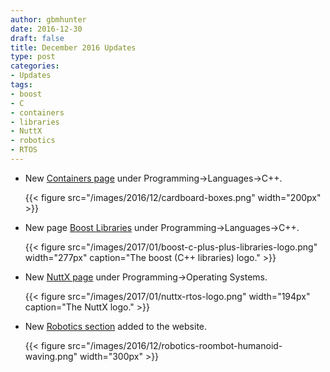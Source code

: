 ```yaml
---
author: gbmhunter
date: 2016-12-30
draft: false
title: December 2016 Updates
type: post
categories:
- Updates
tags:
- boost
- C
- containers
- libraries
- NuttX
- robotics
- RTOS
---
```



* New [Containers page](/programming/languages/c-plus-plus/containers) under Programming->Languages->C++.  

    {{< figure src="/images/2016/12/cardboard-boxes.png" width="200px" >}}

* New page [Boost Libraries](/programming/languages/c-plus-plus/boost-libraries) under Programming->Languages->C++.  

    {{< figure src="/images/2017/01/boost-c-plus-plus-libraries-logo.png" width="277px" caption="The boost (C++ libraries) logo." >}}

* New [NuttX page](/programming/operating-systems/nuttx) under Programming->Operating Systems.  

    {{< figure src="/images/2017/01/nuttx-rtos-logo.png" width="194px" caption="The NuttX logo." >}}

* New [Robotics section](/robotics) added to the website.  

    {{< figure src="/images/2016/12/robotics-roombot-humanoid-waving.png" width="300px" >}}